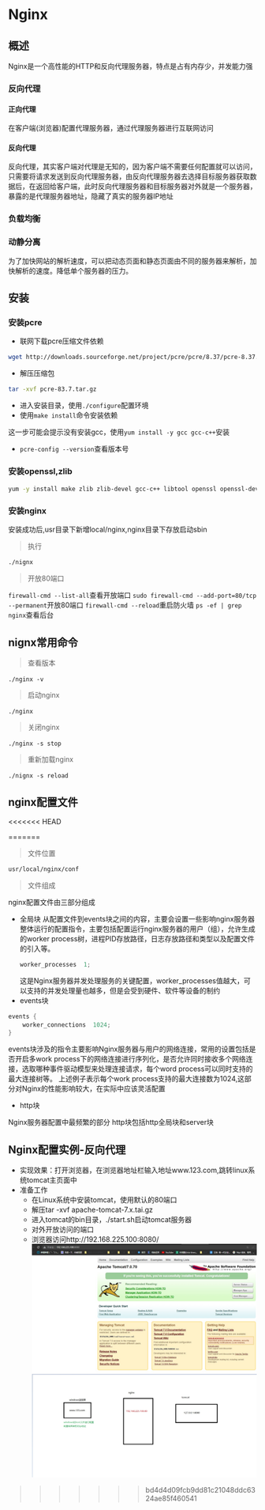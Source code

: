 # Nginx
## 概述
Nginx是一个高性能的HTTP和反向代理服务器，特点是占有内存少，并发能力强
### 反向代理
#### 正向代理
在客户端(浏览器)配置代理服务器，通过代理服务器进行互联网访问
#### 反向代理 
反向代理，其实客户端对代理是无知的，因为客户端不需要任何配置就可以访问，只需要将请求发送到反向代理服务器，由反向代理服务器去选择目标服务器获取数据后，在返回给客户端，此时反向代理服务器和目标服务器对外就是一个服务器，暴露的是代理服务器地址，隐藏了真实的服务器IP地址
### 负载均衡
### 动静分离
为了加快网站的解析速度，可以把动态页面和静态页面由不同的服务器来解析，加快解析的速度。降低单个服务器的压力。
## 安装
### 安装pcre
- 联网下载pcre压缩文件依赖
```bash
wget http://downloads.sourceforge.net/project/pcre/pcre/8.37/pcre-8.37.tar.gz
```
- 解压压缩包

```bash
tar -xvf pcre-83.7.tar.gz
```
- 进入安装目录，使用`./configure`配置环境
- 使用`make install`命令安装依赖

这一步可能会提示没有安装gcc，使用`yum install -y gcc gcc-c++`安装

- `pcre-config --version`查看版本号

### 安装openssl,zlib
```bash
yum -y install make zlib zlib-devel gcc-c++ libtool openssl openssl-devel
```
### 安装nginx
安装成功后,usr目录下新增local/nginx,nginx目录下存放启动sbin
> 执行

```bash
./nignx
```
> 开放80端口

`firewall-cmd --list-all`查看开放端口
`sudo firewall-cmd --add-port=80/tcp --permanent`开放80端口
`firewall-cmd --reload`重启防火墙
`ps -ef | grep nginx`查看后台
## nignx常用命令
> 查看版本

`./nginx -v`
> 启动nginx

`./nginx`
> 关闭nginx

`./nginx -s stop`

> 重新加载nginx

`./nignx -s reload`

## nginx配置文件
<<<<<<< HEAD

=======
> 文件位置

```bash
usr/local/nginx/conf
```
> 文件组成

nginx配置文件由三部分组成
- 全局块
    从配置文件到events块之间的内容，主要会设置一些影响nginx服务器整体运行的配置指令，主要包括配置运行nginx服务器的用户（组），允许生成的worker process树，进程PID存放路径，日志存放路径和类型以及配置文件的引入等。
    ```java
    worker_processes  1;
    ```
    这是Nginx服务器并发处理服务的关键配置，worker_processes值越大，可以支持的并发处理量也越多，但是会受到硬件、软件等设备的制约
- events块
```java
events {
    worker_connections  1024;
}
```
events块涉及的指令主要影响Nginx服务器与用户的网络连接，常用的设置包括是否开启多work process下的网络连接进行序列化，是否允许同时接收多个网络连接，选取哪种事件驱动模型来处理连接请求，每个word process可以同时支持的最大连接树等。
上述例子表示每个work process支持的最大连接数为1024,这部分对Nginx的性能影响较大，在实际中应该灵活配置
- http块

Nginx服务器配置中最频繁的部分
http块包括http全局块和server块
## Nginx配置实例-反向代理
- 实现效果：打开浏览器，在浏览器地址栏输入地址www.123.com,跳转linux系统tomcat主页面中
- 准备工作
  - 在Linux系统中安装tomcat，使用默认的80端口
  - 解压tar -xvf apache-tomcat-7.x.tai.gz
  - 进入tomcat的bin目录，./start.sh启动tomcat服务器
  - 对外开放访问的端口
  - 浏览器访问http://192.168.225.100:8080/
![](./images/tomcat.jpg)
![](./images/windows-nginx-tomcat.jpg)
>>>>>>> bd4d4d09fcb9dd81c21048ddc6324ae85f460541
